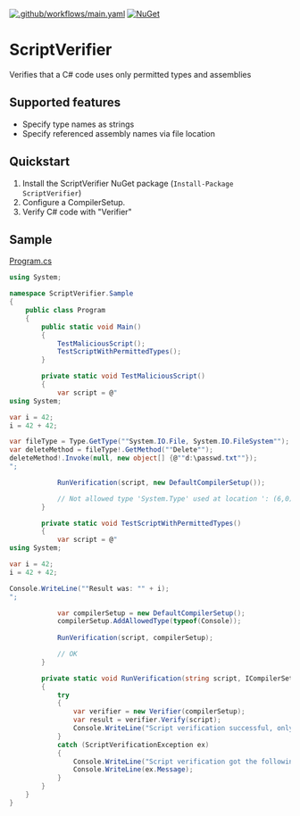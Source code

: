 [![.github/workflows/main.yaml](https://github.com/vescon/ScriptVerifier/actions/workflows/main.yaml/badge.svg?branch=main)](https://github.com/vescon/ScriptVerifier/actions/workflows/main.yaml)
[![NuGet](https://img.shields.io/nuget/v/ScriptVerifier.svg)](https://www.nuget.org/packages/ScriptVerifier/)




# ScriptVerifier
Verifies that a C# code uses only permitted types and assemblies


## Supported features
- Specify type names as strings
- Specify referenced assembly names via file location

## Quickstart

1. Install the ScriptVerifier NuGet package (`Install-Package ScriptVerifier`)
2. Configure a CompilerSetup.
3. Verify C# code with "Verifier"

## Sample

[Program.cs](src/ScriptVerifier.Sample/Program.cs)

```csharp
using System;

namespace ScriptVerifier.Sample
{
    public class Program
    {
        public static void Main()
        {
            TestMaliciousScript();
            TestScriptWithPermittedTypes();
        }

        private static void TestMaliciousScript()
        {
            var script = @"
using System;

var i = 42;
i = 42 + 42;

var fileType = Type.GetType(""System.IO.File, System.IO.FileSystem""); // use reflection to execute malicious code
var deleteMethod = fileType!.GetMethod(""Delete"");
deleteMethod!.Invoke(null, new object[] {@""d:\passwd.txt""});
";

            RunVerification(script, new DefaultCompilerSetup());

            // Not allowed type 'System.Type' used at location ': (6,0)-(6,67)''
        }

        private static void TestScriptWithPermittedTypes()
        {
            var script = @"
using System;

var i = 42;
i = 42 + 42;

Console.WriteLine(""Result was: "" + i);
";

            var compilerSetup = new DefaultCompilerSetup();
            compilerSetup.AddAllowedType(typeof(Console));
            
            RunVerification(script, compilerSetup);

            // OK
        }

        private static void RunVerification(string script, ICompilerSetup compilerSetup)
        {
            try
            {
                var verifier = new Verifier(compilerSetup);
                var result = verifier.Verify(script);
                Console.WriteLine("Script verification successful, only allowed types were used!");
            }
            catch (ScriptVerificationException ex)
            {
                Console.WriteLine("Script verification got the following error:");
                Console.WriteLine(ex.Message);
            }
        }
    }
}


```
